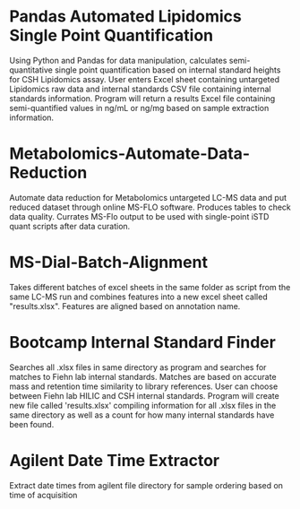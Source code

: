 # Pandas Automated Lipidomics Single Point Quantification

Using Python and Pandas for data manipulation, calculates semi-quantitative single point quantification based on internal standard heights for CSH Lipidomics assay. User enters Excel sheet containing untargeted Lipidomics raw data and internal standards CSV file containing internal standards information. Program will return a results Excel file containing semi-quantified values in ng/mL or ng/mg based on sample extraction information.

# Metabolomics-Automate-Data-Reduction

Automate data reduction for Metabolomics untargeted LC-MS data and put reduced dataset through online MS-FLO software. Produces
tables to check data quality. Currates MS-Flo output to be used with single-point iSTD quant scripts after data curation.

# MS-Dial-Batch-Alignment

Takes different batches of excel sheets in the same folder as script from the same LC-MS run and combines
features into a new excel sheet called "results.xlsx". Features are aligned based on annotation name.

# Bootcamp Internal Standard Finder

Searches all .xlsx files in same directory as program and searches for matches to Fiehn lab internal standards.
Matches are based on accurate mass and retention time similarity to library references. User can choose between
Fiehn lab HILIC and CSH internal standards. Program will create new file called 'results.xlsx' compiling information
for all .xlsx files in the same directory as well as a count for how many internal standards have been found.

# Agilent Date Time Extractor

Extract date times from agilent file directory for sample ordering based on time of acquisition

